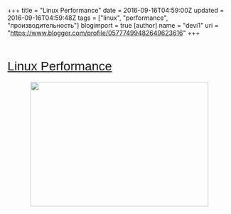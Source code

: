 +++
title = "Linux Performance"
date = 2016-09-16T04:59:00Z
updated = 2016-09-16T04:59:48Z
tags = ["linux", "performance", "производительность"]
blogimport = true 
[author]
	name = "devi1"
	uri = "https://www.blogger.com/profile/05777499482649623616"
+++

<h1 style="font-family: &quot;Avant Garde&quot;, Helvetica, Arial; font-size: 28px; font-weight: 200; padding-bottom: 0px; padding-top: 12px;"><a href="http://www.brendangregg.com/linuxperf.html" target="_blank">Linux Performance</a></h1><div class="separator" style="clear: both; text-align: center;"><a href="http://www.brendangregg.com/Perf/linux_observability_tools.png" imageanchor="1" style="margin-left: 1em; margin-right: 1em;"><img border="0" src="http://www.brendangregg.com/Perf/linux_observability_tools.png" height="280" width="400" /></a></div><div><br /></div>
